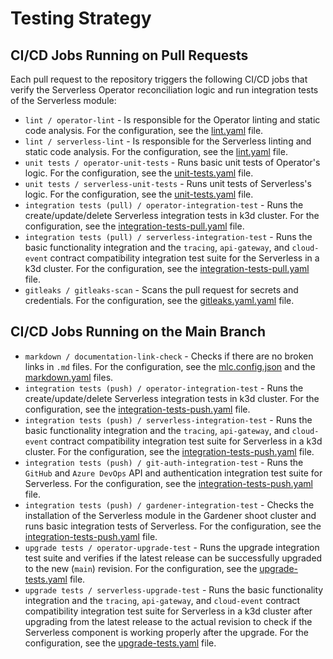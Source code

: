 # Testing Strategy

## CI/CD Jobs Running on Pull Requests

Each pull request to the repository triggers the following CI/CD jobs that verify the Serverless Operator reconciliation logic and run integration tests of the Serverless module:

- `lint / operator-lint` - Is responsible for the Operator linting and static code analysis. For the configuration, see the [lint.yaml](https://github.com/kyma-project/serverless/blob/main/.github/workflows/lint.yaml) file.
- `lint / serverless-lint` - Is responsible for the Serverless linting and static code analysis. For the configuration, see the [lint.yaml](https://github.com/kyma-project/serverless/blob/main/.github/workflows/lint.yaml) file.
- `unit tests / operator-unit-tests` - Runs basic unit tests of Operator's logic. For the configuration, see the [unit-tests.yaml](https://github.com/kyma-project/serverless/blob/main/.github/workflows/unit-tests.yaml) file.
- `unit tests / serverless-unit-tests` - Runs unit tests of Serverless's logic. For the configuration, see the [unit-tests.yaml](https://github.com/kyma-project/serverless/blob/main/.github/workflows/unit-tests.yaml) file.
- `integration tests (pull) / operator-integration-test` - Runs the create/update/delete Serverless integration tests in k3d cluster. For the configuration, see the [integration-tests-pull.yaml](https://github.com/kyma-project/serverless/blob/main/.github/workflows/integration-tests-pull.yaml) file.
- `integration tests (pull) / serverless-integration-test` - Runs the basic functionality integration and the `tracing`, `api-gateway`, and `cloud-event` contract compatibility integration test suite for the Serverless in a k3d cluster. For the configuration, see the [integration-tests-pull.yaml](https://github.com/kyma-project/serverless/blob/main/.github/workflows/integration-tests-pull.yaml) file.
- `gitleaks / gitleaks-scan` - Scans the pull request for secrets and credentials. For the configuration, see the [gitleaks.yaml.yaml](https://github.com/kyma-project/serverless/blob/main/.github/workflows/gitleaks.yaml) file.

## CI/CD Jobs Running on the Main Branch

- `markdown / documentation-link-check` - Checks if there are no broken links in `.md` files. For the configuration, see the [mlc.config.json](https://github.com/kyma-project/serverless/blob/main/.mlc.config.json) and the [markdown.yaml](https://github.com/kyma-project/serverless/blob/main/.github/workflows/markdown.yaml) files.
- `integration tests (push) / operator-integration-test` - Runs the create/update/delete Serverless integration tests in k3d cluster. For the configuration, see the [integration-tests-push.yaml](https://github.com/kyma-project/serverless/blob/main/.github/workflows/integration-tests-push.yaml) file.
- `integration tests (push) / serverless-integration-test` - Runs the basic functionality integration and the `tracing`, `api-gateway`, and `cloud-event` contract compatibility integration test suite for Serverless in a k3d cluster. For the configuration, see the [integration-tests-push.yaml](https://github.com/kyma-project/serverless/blob/main/.github/workflows/integration-tests-push.yaml) file.
- `integration tests (push) / git-auth-integration-test` - Runs the `GitHub` and `Azure DevOps` API and authentication integration test suite for Serverless. For the configuration, see the [integration-tests-push.yaml](https://github.com/kyma-project/serverless/blob/main/.github/workflows/integration-tests-push.yaml) file.
- `integration tests (push) / gardener-integration-test` - Checks the installation of the Serverless module in the Gardener shoot cluster and runs basic integration tests of Serverless. For the configuration, see the [integration-tests-push.yaml](https://github.com/kyma-project/serverless/blob/main/.github/workflows/integration-tests-push.yaml) file.
- `upgrade tests / operator-upgrade-test` - Runs the upgrade integration test suite and verifies if the latest release can be successfully upgraded to the new (`main`) revision. For the configuration, see the [upgrade-tests.yaml](https://github.com/kyma-project/serverless/blob/main/.github/workflows/upgrade-tests.yaml) file.
- `upgrade tests / serverless-upgrade-test` - Runs the basic functionality integration and the `tracing`, `api-gateway`, and `cloud-event` contract compatibility integration test suite for Serverless in a k3d cluster after upgrading from the latest release to the actual revision to check if the Serverless component is working properly after the upgrade. For the configuration, see the [upgrade-tests.yaml](https://github.com/kyma-project/serverless/blob/main/.github/workflows/upgrade-tests.yaml) file.
